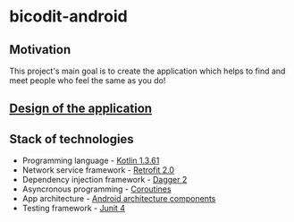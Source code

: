 # bicodit-android

## Motivation

This project's main goal is to create the application which helps to find and meet people who feel the same as you do!

## [Design of the application](https://www.figma.com/file/ehckffmK176iirF2TXv8d4/Bicodit?node-id=0%3A1)

## Stack of technologies
* Programming language - [Kotlin 1.3.61](https://github.com/JetBrains/kotlin/releases/tag/v1.3.61)
* Network service framework - [Retrofit 2.0](https://square.github.io/retrofit/)
* Dependency injection framework - [Dagger 2](https://github.com/google/dagger)
* Asyncronous programming - [Coroutines](https://kotlinlang.org/docs/reference/coroutines-overview.html)
* App architecture - [Android architecture components](https://developer.android.com/topic/libraries/architecture)
* Testing framework - [Junit 4](https://junit.org/junit4/)
